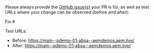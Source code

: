 Please always provide the [GitHub issue(s)](../issues) your PR is for, as well as test URLs where your change can be observed (before and after):

Fix #<gh-issue-id>

Test URLs:
- Before: https://main--pdemo-01-absa--aemdemos.aem.live/
- After: https://main--pdemo-01-absa--aemdemos.aem.live/
